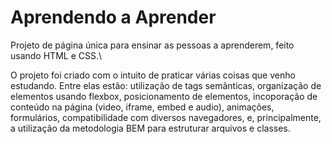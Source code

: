 # Aprendendo a Aprender

Projeto de página única para ensinar as pessoas a aprenderem, feito usando HTML e CSS.\

O projeto foi criado com o intuito de praticar várias coisas que venho estudando.
Entre elas estão: utilização de tags semânticas, organização de elementos usando
flexbox, posicionamento de elementos, incoporação de conteúdo na página (video,
iframe, embed e audio), animações, formulários, compatibilidade com diversos
navegadores, e, principalmente, a utilização da metodologia BEM para estruturar
arquivos e classes.
